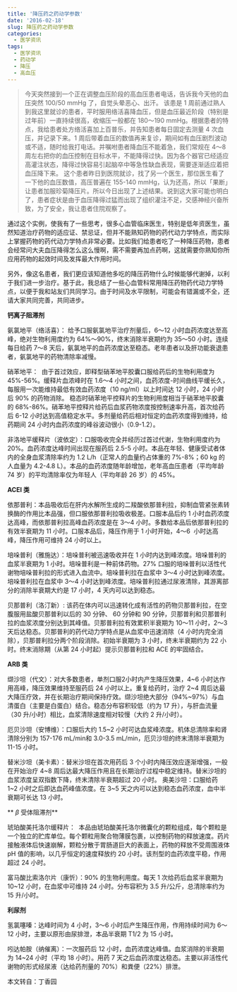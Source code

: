 ```yaml
---
title: '降压药之药动学参数'
date: '2016-02-18'
slug: 降压药之药动学参数
categories:
  - 医学资讯
tags: 
  - 医学资讯
  - 药动学
  - 降压
  - 高血压
---
```


> 今天突然接到一个正在调整血压阶段的高血压患者电话，告诉我今天他的血压突然 100/50 mmHg 了，自觉头晕恶心、出汗。 该患是 1 周前通过熟人到我这里就诊的患者，平时服用络活喜降血压，但是血压最近阶段（特别是过年前）一直持续很高，收缩压一般都在 180～190 mmHg。根据患者的特点，我给患者处方络活喜加上百普乐，并告知患者每日固定去测量 4 次血压，并记录下来。1 周后带着血压的数值再来复诊，期间如有血压剧烈波动或不适，随时给我打电话。并嘱咐患者降血压不能着急，我们常规在 4～8 周左右把你的血压控制在目标水平，不能降得过快。因为各个器官已经适应高灌注状态，降得过快容易引起脑卒中等急性缺血表现，需要逐渐适应着把血压降下来。 这个患者昨日到医院就诊，找了另一个医生，那位医生看了一下他的血压数值，高压普遍在 155-140 mmHg，认为还高，所以「果断」让患者加服珍菊降压片。所以今日出现了上述结果。说到这大家可能也明白了，患者症状是由于血压降得过猛而出现了组织灌注不足，交感神经兴奋所致，为了安全，我让患者住院观察了。 

​	通过这个实例，使我有了一些思考，很多心血管临床医生，特别是低年资医生，虽然知道治疗药物的适应证、禁忌证，但并不能熟知药物的药代动力学特点，而实际上掌握药物的药代动力学特点非常必要。比如我们给患者吃了一种降压药物，患者会经常问大夫血压降得怎么这么慢啊，需不需要再加点药啊，这就需要你熟知你所应用药物的起效时间及发挥最大作用时间。 

​	另外，像这名患者，我们更应该知道他多吃的降压药物什么时候能够代谢掉，以利于我们进一步治疗。基于此，我总结了一些心血管科常用降压药物药代动力学特点，以便于我和站友们共同学习。由于时间及水平限制，可能会有错漏或不全，还请大家共同完善，共同进步。

**钙离子阻滞剂**

氨氯地平（络活喜）： 给予口服氨氯地平治疗剂量后，6～12 小时血药浓度达至高峰，绝对生物利用度约为 64%～90%，终末消除半衰期约为 35～50 小时。连续每日给药 7～8 天后，氨氯地平的血药浓度达至稳态。老年患者以及肝功能衰退患者，氨氯地平的药物清除率减慢。

硝苯地平：  由于首过效应，即释型硝苯地平胶囊口服给药后的生物利用度为 45%-56%。缓释片血浓峰时在 1.6～4 小时之间，血药浓度-时间曲线平缓长久，每服用一次能维持最低有效血药浓度（10 ng/ml）以上时间达 12 小时，24 小时后 90% 的药物消除。 稳态时硝苯地平控释片的生物利用度相当于硝苯地平胶囊的 68%-86%。硝苯地平控释片给药后血浆药物浓度按控制速率升高，首次给药后 6-12 小时达到高值稳定水平。多剂量给药后相对恒定的血药浓度得到维持，给药期间 24 小时内血药浓度的峰谷波动很小（0.9-1.2）。 

非洛地平缓释片（波依定）：口服吸收完全并经历过首过代谢，生物利用度约为 20%。血药浓度达峰时间出现在服药后 2.5-5 小时。本品在年轻、健康受试者体内的全身血浆清除率约为 1.2 L/h（正常人的血量约占体重的 7%-8%；60 kg 的人血量为 4.2-4.8 L）。本品的血药浓度随年龄增加，老年高血压患者（平均年龄 74 岁）的平均清除率仅为年轻人（平均年龄 26 岁）的 45%。 

**ACEI 类** 

依那普利：本品吸收后在肝内水解所生成的二羧酸依那普利拉，抑制血管紧张素转换酶的作用比本品强，但口服依那普利拉吸收极差。口服本品后约 1 小时血药浓度达高峰，而依那普利拉高峰血药浓度是在 3～4 小时。多数给本品后依那普利拉的有效半衰期为 11 小时。口服本品后，降压作用于 1 小时开始，4～6  小时达高峰，降压作用可维持 24 小时以上。 

培哚普利（雅施达）：培哚普利被迅速吸收并在 1 小时内达到峰浓度。培哚普利的血浆半衰期为 1 小时。培哚普利是一种前体药物。27% 口服的培哚普利以活性代谢物培哚普利拉的形式进入血流中。培哚普利拉在血浆中 3～4 小时达到峰浓度。培哚普利拉在血浆中 3～4 小时达到峰浓度。培哚普利拉通过尿液清除，其游离部分的消除半衰期大约是 17 小时，4 天内可以达到稳态。 

贝那普利（洛汀新）: 该药在体内可以迅速转化成有活性的药物贝那普利拉，在空腹服用盐酸贝那普利以后的 30 分钟、 60 分钟和 90 分钟，贝那普利和贝那普利拉的血浆浓度分别达到其峰值。贝那普利拉有效累积半衰期为 10～11 小时，2～3 天后达稳态。贝那普利的药代动力学特点是从血浆中迅速消除（4 小时内完全消除），贝那普利拉分两个阶段消除。初始半衰期为 3 小时，终末半衰期约为 22 小时。终末消除期（从第 24 小时起）提示贝那普利拉和 ACE 的牢固结合。 

**ARB 类** 

缬沙坦（代文）：对大多数患者，单剂口服2小时内产生降压效果，4~6 小时达作用高峰，降压效果维持至服药后 24 小时以上。重复给药时，治疗 2~4 周后达最大降压疗效，并在长期治疗期间保持疗效。缬沙坦绝大部分（94%~97%）与血清蛋白（主要是白蛋白）结合。稳态分布容积较低（约为 17 升），与肝血流量（30 升/小时）相比，血浆清除速度相对较慢（大约 2 升/小时）。

 厄贝沙坦（安博维）：口服后大约 1.5~2 小时可达血浆峰浓度。机体总清除率和肾清除分别为 157-176 mL/min和 3.0-3.5 mL/min，厄贝沙坦的终末清除半衰期为 11-15 小时。 

替米沙坦（美卡素）：替米沙坦在首次用药后 3 个小时内降压效应逐渐增强，一般在开始治疗 4~8 周后达最大降压作用且在长期治疗过程中稳定维持。替米沙坦的血浆浓度呈双指数下降，终末清除半衰期超过 20 小时。 奥美沙坦：口服给药 1~2 小时之后即达血药峰值浓度。在 3~5 天之内可以达到稳态血药浓度，血中半衰期可长达 13 小时。

** *β* 受体阻滞剂** 

琥珀酸美托洛尔缓释片：  本品由琥珀酸美托洛尔微囊化的颗粒组成，每个颗粒是一个独立的贮库单位。每个颗粒用聚合物薄膜包裹，以控制药物的释放速度。药片接触液体后快速崩解，颗粒分散于胃肠道巨大的表面上，药物的释放不受周围液体 pH 值的影响，以几乎恒定的速度释放约 20 小时。该剂型的血药浓度平稳，作用超过 24 小时。 

富马酸比索洛尔片（康忻）：90% 的生物利用度。每天 1 次给药后血浆半衰期为 10~12 小时，在血浆中可维持 24 小时。分布容积为 3.5 升/公斤，总清除率约为 15 升/小时。 

**利尿剂** 

氢氯噻嗪：达峰时间为 4 小时，3～6 小时后产生降压作用，作用持续时间为 6～12 小时，主要以原形由尿排泄，本品半衰期 T1/2 为 15 小时。 

吲达帕胺（纳催离）：一次服药后 12 小时，血药浓度达峰值。血浆消除的半衰期为 14~24 小时（平均 18 小时）。用药 7 天之后血药浓度达稳态。主要以非活性代谢物的形式经尿液（达给药剂量的 70%）和粪便（22%）排泄。 

本文转自：丁香园